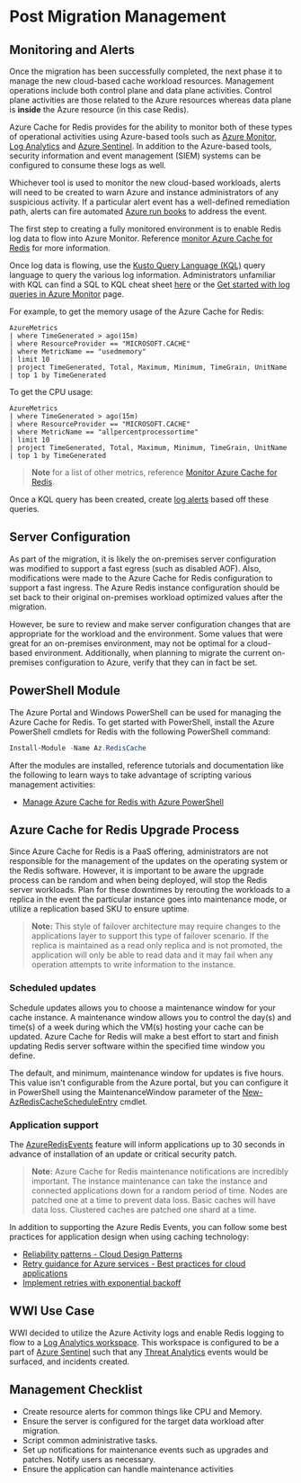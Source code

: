# Post Migration Management

## Monitoring and Alerts

Once the migration has been successfully completed, the next phase it to manage the new cloud-based cache workload resources. Management operations include both control plane and data plane activities. Control plane activities are those related to the Azure resources whereas data plane is **inside** the Azure resource (in this case Redis).

Azure Cache for Redis provides for the ability to monitor both of these types of operational activities using Azure-based tools such as [Azure Monitor](https://docs.microsoft.com/en-us/azure/azure-monitor/overview), [Log Analytics](https://docs.microsoft.com/en-us/azure/azure-monitor/platform/design-logs-deployment) and [Azure Sentinel](https://docs.microsoft.com/en-us/azure/sentinel/overview). In addition to the Azure-based tools, security information and event management (SIEM) systems can be configured to consume these logs as well.

Whichever tool is used to monitor the new cloud-based workloads, alerts will need to be created to warn Azure and instance administrators of any suspicious activity. If a particular alert event has a well-defined remediation path, alerts can fire automated [Azure run books](https://docs.microsoft.com/en-us/azure/automation/automation-quickstart-create-runbook) to address the event.

The first step to creating a fully monitored environment is to enable Redis log data to flow into Azure Monitor.  Reference [monitor Azure Cache for Redis](https://docs.microsoft.com/en-us/azure/azure-cache-for-redis/cache-how-to-monitor) for more information.

Once log data is flowing, use the [Kusto Query Language (KQL)](https://docs.microsoft.com/en-us/azure/data-explorer/kusto/query/) query language to query the various log information. Administrators unfamiliar with KQL can find a SQL to KQL cheat sheet [here](https://docs.microsoft.com/en-us/azure/data-explorer/kusto/query/sqlcheatsheet) or the [Get started with log queries in Azure Monitor](https://docs.microsoft.com/en-us/azure/azure-monitor/log-query/get-started-queries) page.

For example, to get the memory usage of the Azure Cache for Redis:

```kql
AzureMetrics
| where TimeGenerated > ago(15m)
| where ResourceProvider == "MICROSOFT.CACHE"
| where MetricName == "usedmemory"
| limit 10
| project TimeGenerated, Total, Maximum, Minimum, TimeGrain, UnitName
| top 1 by TimeGenerated
```

To get the CPU usage:

```kql
AzureMetrics
| where TimeGenerated > ago(15m)
| where ResourceProvider == "MICROSOFT.CACHE"
| where MetricName == "allpercentprocessortime"
| limit 10
| project TimeGenerated, Total, Maximum, Minimum, TimeGrain, UnitName
| top 1 by TimeGenerated
```

> **Note** for a list of other metrics, reference [Monitor Azure Cache for Redis](https://docs.microsoft.com/en-us/azure/azure-cache-for-redis/cache-how-to-monitor).

Once a KQL query has been created, create [log alerts](https://docs.microsoft.com/en-us/azure/azure-monitor/platform/alerts-unified-log) based off these queries.

## Server Configuration

As part of the migration, it is likely the on-premises server configuration was modified to support a fast egress (such as disabled AOF). Also, modifications were made to the Azure Cache for Redis configuration to support a fast ingress. The Azure Redis instance configuration should be set back to their original on-premises workload optimized values after the migration.

However, be sure to review and make server configuration changes that are appropriate for the workload and the environment. Some values that were great for an on-premises environment, may not be optimal for a cloud-based environment. Additionally, when planning to migrate the current on-premises configuration to Azure, verify that they can in fact be set.  

## PowerShell Module

The Azure Portal and Windows PowerShell can be used for managing the Azure Cache for Redis. To get started with PowerShell, install the Azure PowerShell cmdlets for Redis with the following PowerShell command:

```PowerShell
Install-Module -Name Az.RedisCache
```

After the modules are installed, reference tutorials and documentation like the following to learn ways to take advantage of scripting various management activities:

- [Manage Azure Cache for Redis with Azure PowerShell](https://docs.microsoft.com/en-us/azure/azure-cache-for-redis/cache-how-to-manage-redis-cache-powershell)

## Azure Cache for Redis Upgrade Process

Since Azure Cache for Redis is a PaaS offering, administrators are not responsible for the management of the updates on the operating system or the Redis software. However, it is important to be aware the upgrade process can be random and when being deployed, will stop the Redis server workloads. Plan for these downtimes by rerouting the workloads to a replica in the event the particular instance goes into maintenance mode, or utilize a replication based SKU to ensure uptime.

> **Note:** This style of failover architecture may require changes to the applications layer to support this type of failover scenario. If the replica is maintained as a read only replica and is not promoted, the application will only be able to read data and it may fail when any operation attempts to write information to the instance.

### Scheduled updates

Schedule updates allows you to choose a maintenance window for your cache instance. A maintenance window allows you to control the day(s) and time(s) of a week during which the VM(s) hosting your cache can be updated. Azure Cache for Redis will make a best effort to start and finish updating Redis server software within the specified time window you define.

The default, and minimum, maintenance window for updates is five hours. This value isn't configurable from the Azure portal, but you can configure it in PowerShell using the MaintenanceWindow parameter of the [New-AzRedisCacheScheduleEntry](https://docs.microsoft.com/en-us/powershell/module/az.rediscache/new-azrediscachescheduleentry) cmdlet.

### Application support

The [AzureRedisEvents](https://docs.microsoft.com/en-us/azure/Redis/concepts-planned-maintenance-notification) feature will inform applications up to 30 seconds in advance of installation of an update or critical security patch.  

> **Note:** Azure Cache for Redis maintenance notifications are incredibly important.  The instance maintenance can take the instance and connected applications down for a random period of time. Nodes are patched one at a time to prevent data loss. Basic caches will have data loss. Clustered caches are patched one shard at a time.

In addition to supporting the Azure Redis Events, you can follow some best practices for application design when using caching technology:

- [Reliability patterns - Cloud Design Patterns](https://docs.microsoft.com/en-us/azure/architecture/framework/resiliency/reliability-patterns#resiliency)
- [Retry guidance for Azure services - Best practices for cloud applications](https://docs.microsoft.com/en-us/azure/architecture/best-practices/retry-service-specific)
- [Implement retries with exponential backoff](https://docs.microsoft.com/en-us/dotnet/architecture/microservices/implement-resilient-applications/implement-retries-exponential-backoff)

## WWI Use Case

WWI decided to utilize the Azure Activity logs and enable Redis logging to flow to a [Log Analytics workspace](https://docs.microsoft.com/en-us/azure/azure-monitor/platform/design-logs-deployment). This workspace is configured to be a part of [Azure Sentinel](https://docs.microsoft.com/en-us/azure/sentinel/) such that any [Threat Analytics](https://docs.microsoft.com/en-us/azure/Redis/concepts-data-access-and-security-threat-protection) events would be surfaced, and incidents created.

## Management Checklist

- Create resource alerts for common things like CPU and Memory.
- Ensure the server is configured for the target data workload after migration.
- Script common administrative tasks.
- Set up notifications for maintenance events such as upgrades and patches. Notify users as necessary.
- Ensure the application can handle maintenance activities
